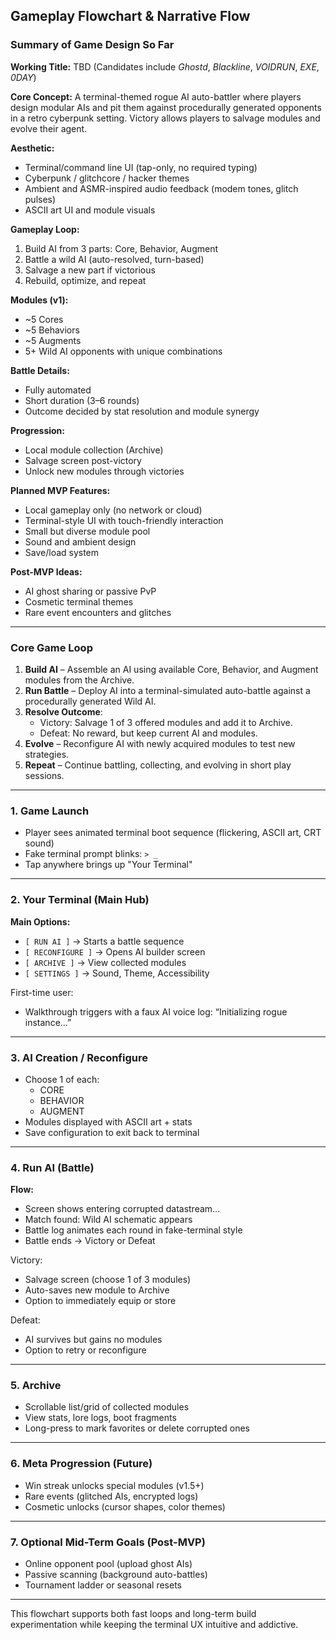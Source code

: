 ## Gameplay Flowchart & Narrative Flow

### Summary of Game Design So Far

**Working Title:** TBD (Candidates include *Ghostd*, *Blackline*, *VOIDRUN*, *EXE*, *0DAY*)

**Core Concept:** A terminal-themed rogue AI auto-battler where players design modular AIs and pit them against procedurally generated opponents in a retro cyberpunk setting. Victory allows players to salvage modules and evolve their agent.

**Aesthetic:**
- Terminal/command line UI (tap-only, no required typing)
- Cyberpunk / glitchcore / hacker themes
- Ambient and ASMR-inspired audio feedback (modem tones, glitch pulses)
- ASCII art UI and module visuals

**Gameplay Loop:**
1. Build AI from 3 parts: Core, Behavior, Augment
2. Battle a wild AI (auto-resolved, turn-based)
3. Salvage a new part if victorious
4. Rebuild, optimize, and repeat

**Modules (v1):**
- ~5 Cores
- ~5 Behaviors
- ~5 Augments
- 5+ Wild AI opponents with unique combinations

**Battle Details:**
- Fully automated
- Short duration (3–6 rounds)
- Outcome decided by stat resolution and module synergy

**Progression:**
- Local module collection (Archive)
- Salvage screen post-victory
- Unlock new modules through victories

**Planned MVP Features:**
- Local gameplay only (no network or cloud)
- Terminal-style UI with touch-friendly interaction
- Small but diverse module pool
- Sound and ambient design
- Save/load system

**Post-MVP Ideas:**
- AI ghost sharing or passive PvP
- Cosmetic terminal themes
- Rare event encounters and glitches

---

### Core Game Loop

1. **Build AI** – Assemble an AI using available Core, Behavior, and Augment modules from the Archive.
2. **Run Battle** – Deploy AI into a terminal-simulated auto-battle against a procedurally generated Wild AI.
3. **Resolve Outcome**:
   - Victory: Salvage 1 of 3 offered modules and add it to Archive.
   - Defeat: No reward, but keep current AI and modules.
4. **Evolve** – Reconfigure AI with newly acquired modules to test new strategies.
5. **Repeat** – Continue battling, collecting, and evolving in short play sessions.

---

### 1. Game Launch
- Player sees animated terminal boot sequence (flickering, ASCII art, CRT sound)
- Fake terminal prompt blinks: `> _`
- Tap anywhere brings up "Your Terminal"

---

### 2. Your Terminal (Main Hub)
**Main Options:**
- `[ RUN AI ]` → Starts a battle sequence
- `[ RECONFIGURE ]` → Opens AI builder screen
- `[ ARCHIVE ]` → View collected modules
- `[ SETTINGS ]` → Sound, Theme, Accessibility

First-time user:
- Walkthrough triggers with a faux AI voice log: “Initializing rogue instance…”

---

### 3. AI Creation / Reconfigure
- Choose 1 of each:
  - CORE
  - BEHAVIOR
  - AUGMENT
- Modules displayed with ASCII art + stats
- Save configuration to exit back to terminal

---

### 4. Run AI (Battle)
**Flow:**
- Screen shows entering corrupted datastream...
- Match found: Wild AI schematic appears
- Battle log animates each round in fake-terminal style
- Battle ends → Victory or Defeat

Victory:
- Salvage screen (choose 1 of 3 modules)
- Auto-saves new module to Archive
- Option to immediately equip or store

Defeat:
- AI survives but gains no modules
- Option to retry or reconfigure

---

### 5. Archive
- Scrollable list/grid of collected modules
- View stats, lore logs, boot fragments
- Long-press to mark favorites or delete corrupted ones

---

### 6. Meta Progression (Future)
- Win streak unlocks special modules (v1.5+)
- Rare events (glitched AIs, encrypted logs)
- Cosmetic unlocks (cursor shapes, color themes)

---

### 7. Optional Mid-Term Goals (Post-MVP)
- Online opponent pool (upload ghost AIs)
- Passive scanning (background auto-battles)
- Tournament ladder or seasonal resets

---

This flowchart supports both fast loops and long-term build experimentation while keeping the terminal UX intuitive and addictive.

